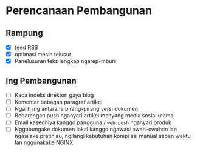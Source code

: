 # Perencanaan Pembangunan

## Rampung

- [x] feed RSS
- [x] optimasi mesin telusur
- [x] Panelusuran teks lengkap ngarep-mburi

## Ing Pembangunan

- [ ] Kaca indeks direktori gaya blog
- [ ] Komentar babagan paragraf artikel
- [ ] Ngalih ing antarane pirang-pirang versi dokumen
- [ ] Bebarengan push nganyari artikel menyang media sosial utama
- [ ] Email kasedhiya kanggo pangguna / `web push` nganyari produk
- [ ] Nggabungake dokumen lokal kanggo ngawasi owah-owahan lan ngasilake pratinjau, ngilangi kabutuhan kompilasi manual saben wektu lan nggunakake NGINX